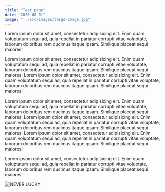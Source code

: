 ```yaml
---
title: "Test page"
date: "2020-08-01"
image: "../src/images/large-image.jpg"
---
```


Lorem ipsum dolor sit amet, consectetur adipisicing elit. Enim quam voluptatum sequi ad, quia repellat in pariatur corrupti vitae voluptate, laborum doloribus rem ducimus itaque ipsam. Similique placeat sequi maiores! 

Lorem ipsum dolor sit amet, consectetur adipisicing elit. Enim quam voluptatum sequi ad, quia repellat in pariatur corrupti vitae voluptate, laborum doloribus rem ducimus itaque ipsam. Similique placeat sequi maiores! Lorem ipsum dolor sit amet, consectetur adipisicing elit. Enim quam voluptatum sequi ad, quia repellat in pariatur corrupti vitae voluptate, laborum doloribus rem ducimus itaque ipsam. Similique placeat sequi maiores!

Lorem ipsum dolor sit amet, consectetur adipisicing elit. Enim quam voluptatum sequi ad, quia repellat in pariatur corrupti vitae voluptate, laborum doloribus rem ducimus itaque ipsam. Similique placeat sequi maiores! Lorem ipsum dolor sit amet, consectetur adipisicing elit. Enim quam voluptatum sequi ad, quia repellat in pariatur corrupti vitae voluptate, laborum doloribus rem ducimus itaque ipsam. Similique placeat sequi maiores! Lorem ipsum dolor sit amet, consectetur adipisicing elit. Enim quam voluptatum sequi ad, quia repellat in pariatur corrupti vitae voluptate, laborum doloribus rem ducimus itaque ipsam. Similique placeat sequi maiores!

Lorem ipsum dolor sit amet, consectetur adipisicing elit. Enim quam voluptatum sequi ad, quia repellat in pariatur corrupti vitae voluptate, laborum doloribus rem ducimus itaque ipsam. Similique placeat sequi maiores!

![NEVER LUCKY](../src/images/large-image.jpg)